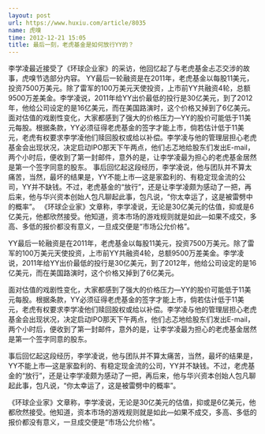 ```yaml
---
layout: post
url: https://www.huxiu.com/article/8035
name: 虎嗅
time: 2012-12-21 15:05
title: 最后一刻，老虎基金是如何放行YY的？
---
```

李学凌最近接受了《环球企业家》的采访，他回忆起了与老虎基金忐忑交涉的故事，虎嗅节选部分内容。 YY最后一轮融资是在2011年，老虎基金以每股11美元，投资7500万美元。除了雷军的100万美元天使投资，上市前YY共融资4轮，总额9500万差美金。李学凌说，2011年给YY出价最低的投行是30亿美元，到了2012年，他给公司设定的是16亿美元，而在美国路演时，这个价格又掉到了6亿美元。 面对估值的戏剧性变化，大家都感到了强大的价格压力—YY的股价可能低于11美元每股。根据条款，YY必须征得老虎基金的签字才能上市，倘若估计低于11美元，老虎有权要求李学凌他们赎回股权或给以补偿。李学凌与他的管理层担心老虎基金会出现状况，决定启动IPO那天下午两点，他们忐忑地给股东们发出E-mail，两个小时后，便收到了第一封邮件，意外的是，让李学凌最为担心的老虎基金居然是第一个签字同意的股东。 事后回忆起这段经历，李学凌说，他与团队并不算太痛苦，当然，最坏的结果是，YY不能上市—这是家盈利的、有稳定现金流的公司，YY并不缺钱。不过，老虎基金的“放行”，还是让李学凌颇为感动了一把，再后来，他与华兴资本创始人包凡聊起此事，包凡说，“你太幸运了，这是被雷劈中的概率”。 《环球企业家》文章称，李学凌说，无论是30亿美元的估值，抑或是6亿美元，他都欣然接受。他知道，资本市场的游戏规则就是如此—如果不成交，多高、多低的报价都没有意义，一旦成交便是“市场公允价格”。

YY最后一轮融资是在2011年，老虎基金以每股11美元，投资7500万美元。除了雷军的100万美元天使投资，上市前YY共融资4轮，总额9500万差美金。李学凌说，2011年给YY出价最低的投行是30亿美元，到了2012年，他给公司设定的是16亿美元，而在美国路演时，这个价格又掉到了6亿美元。

面对估值的戏剧性变化，大家都感到了强大的价格压力—YY的股价可能低于11美元每股。根据条款，YY必须征得老虎基金的签字才能上市，倘若估计低于11美元，老虎有权要求李学凌他们赎回股权或给以补偿。李学凌与他的管理层担心老虎基金会出现状况，决定启动IPO那天下午两点，他们忐忑地给股东们发出E-mail，两个小时后，便收到了第一封邮件，意外的是，让李学凌最为担心的老虎基金居然是第一个签字同意的股东。

事后回忆起这段经历，李学凌说，他与团队并不算太痛苦，当然，最坏的结果是，YY不能上市—这是家盈利的、有稳定现金流的公司，YY并不缺钱。不过，老虎基金的“放行”，还是让李学凌颇为感动了一把，再后来，他与华兴资本创始人包凡聊起此事，包凡说，“你太幸运了，这是被雷劈中的概率”。

《环球企业家》文章称，李学凌说，无论是30亿美元的估值，抑或是6亿美元，他都欣然接受。他知道，资本市场的游戏规则就是如此—如果不成交，多高、多低的报价都没有意义，一旦成交便是“市场公允价格”。

